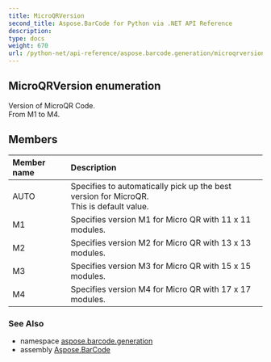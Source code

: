 ```yaml
---
title: MicroQRVersion
second_title: Aspose.BarCode for Python via .NET API Reference
description: 
type: docs
weight: 670
url: /python-net/api-reference/aspose.barcode.generation/microqrversion/
---
```


## MicroQRVersion enumeration

Version of MicroQR Code.<br/>            From M1 to M4.

## Members
| Member name | Description |
| :- | :- |
|AUTO|Specifies to automatically pick up the best version for MicroQR.<br/>            This is default value.|
|M1|Specifies version M1 for Micro QR with 11 x 11 modules.|
|M2|Specifies version M2 for Micro QR with 13 x 13 modules.|
|M3|Specifies version M3 for Micro QR with 15 x 15 modules.|
|M4|Specifies version M4 for Micro QR with 17 x 17 modules.|

### See Also

* namespace [aspose.barcode.generation](/barcode/python-net/api-reference/aspose.barcode.generation/)
* assembly [Aspose.BarCode](/barcode/python-net/api-reference/)

